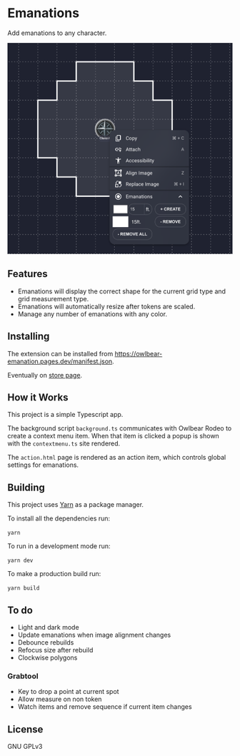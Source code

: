 # Emanations

Add emanations to any character.

![Interface](./docs/header.jpg)

## Features
- Emanations will display the correct shape for the current grid type and grid measurement type.
- Emanations will automatically resize after tokens are scaled.
- Manage any number of emanations with any color.

## Installing

The extension can be installed from https://owlbear-emanation.pages.dev/manifest.json.

Eventually on [store page](https://extensions.owlbear.rodeo/owlbear-emanation).

## How it Works

This project is a simple Typescript app.

The background script `background.ts` communicates with Owlbear Rodeo to create a context menu item. When that item is clicked a popup is shown with the `contextmenu.ts` site rendered.

The `action.html` page is rendered as an action item, which controls global settings for emanations.

## Building

This project uses [Yarn](https://yarnpkg.com/) as a package manager.

To install all the dependencies run:

`yarn`

To run in a development mode run:

`yarn dev`

To make a production build run:

`yarn build`

## To do
- Light and dark mode
- Update emanations when image alignment changes
- Debounce rebuilds
- Refocus size after rebuild
- Clockwise polygons

### Grabtool
- Key to drop a point at current spot
- Allow measure on non token
- Watch items and remove sequence if current item changes

## License

GNU GPLv3
